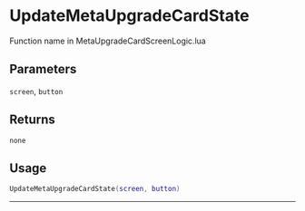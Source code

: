 # UpdateMetaUpgradeCardState
Function name in MetaUpgradeCardScreenLogic.lua
## Parameters
`screen`, `button`
## Returns
`none`
## Usage
```lua
UpdateMetaUpgradeCardState(screen, button)
```
---
